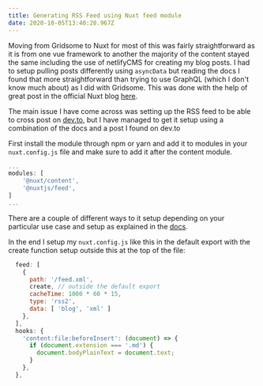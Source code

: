```yaml
---
title: Generating RSS Feed using Nuxt feed module
date: 2020-10-05T13:40:28.967Z
---
```

Moving from Gridsome to Nuxt for most of this was fairly straightforward as it is from one vue framework to another the majority of the content stayed the same including the use of netlifyCMS for creating my blog posts. I had to setup pulling posts differently using `asyncData` but reading the docs I found that more straightforward than trying to use GraphQL (which I don't know much about) as I did with Gridsome. This was done with the help of great post in the official Nuxt blog [here](https://nuxtjs.org/blog/creating-blog-with-nuxt-content).  

The main issue I have come across was setting up the RSS feed to be able to cross post on [dev.to](https://dev.to), but I have managed to get it setup using a combination of the docs and a post I found on dev.to

First install the module through npm or yarn and add it to modules in your `nuxt.config.js` file and make sure to add it after the content module.

```javascript
...
modules: [
    '@nuxt/content', 
    '@nuxtjs/feed',
]
...
```

There are a couple of different ways to it setup depending on your particular use case and setup as explained in the [docs](https://github.com/nuxt-community/feed-module). 

In the end I setup my `nuxt.config.js` like this in the default export with the create function setup outside this at the top of the file: 

```javascript
  feed: [
    {
      path: '/feed.xml',
      create, // outside the default export
      cacheTime: 1000 * 60 * 15,
      type: 'rss2',
      data: [ 'blog', 'xml' ]
    },
  ], 
  hooks: {
    'content:file:beforeInsert': (document) => {
      if (document.extension === '.md') {      
        document.bodyPlainText = document.text;
      }
    },
  },
```